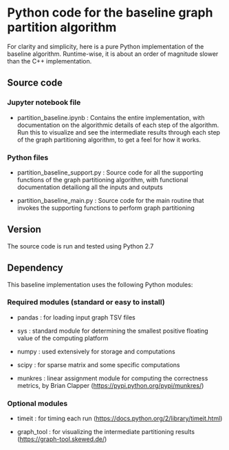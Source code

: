 # Python code for the baseline graph partition algorithm
For clarity and simplicity, here is a pure Python implementation of the baseline algorithm. Runtime-wise, it is about an order of magnitude slower than the C++ implementation.

## Source code

### Jupyter notebook file
- partition_baseline.ipynb : Contains the entire implementation, with documentation on the algorithmic details of each step of the algorithm. Run this to visualize and see the intermediate results through each step of the graph partitioning algorithm, to get a feel for how it works.

### Python files
- partition_baseline_support.py : Source code for all the supporting functions of the graph partitioning algorithm, with functional documentation detailiong all the inputs and outputs 

- partition_baseline_main.py : Source code for the main routine that invokes the supporting functions to perform graph partitioning


## Version
The source code is run and tested using Python 2.7

## Dependency
This baseline implementation uses the following Python modules:

### Required modules (standard or easy to install)
- pandas : for loading input graph TSV files

- sys : standard module for determining the smallest positive floating value of the computing platform

- numpy : used extensively for storage and computations

- scipy : for sparse matrix and some specific computations

- munkres : linear assignment module for computing the correctness metrics, by Brian Clapper (https://pypi.python.org/pypi/munkres/)

### Optional modules
- timeit : for timing each run (https://docs.python.org/2/library/timeit.html)

- graph_tool : for visualizing the intermediate partitioning results (https://graph-tool.skewed.de/)

